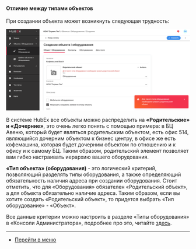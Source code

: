#### Отличие между типами объектов
При создании объекта может возникнуть следующая трудность:

![tdbot1.png](/attachments/images/FAQ/USER/TheDifferenceBetweenObjectTypes/tdbot1.png)

В системе HubEx все объекты можно распределить на **«Родительские» и «Дочерние»**, это очень легко понять с помощью примера: в БЦ Авеню, который будет являться родительским объектом, есть офис 514, являющийся дочерним объектом к бизнес центру, в офисе же есть кофемашина, которая будет дочерним объектом по отношению и к офису и к самому БЦ. Таким образом, родительский элемент позволяет вам гибко настраивать иерархию вашего оборудования.

**«Тип объекта» (оборудования)** - это логический критерий, позволяющий разделять типы оборудования, а также определяющий обязательность наличия адреса при создании оборудования. Стоит отметить, что для «Оборудования» обязателен «Родительский объект», а для объекта обязательно наличие адреса.
Таким образом, если вы хотите создать «Родительский объект», то придется выбрать «Тип оборудование» - «Объект».

Все данные критерии можно настроить в разделе «Типы оборудования» в «Консоли Администратора», подробнее про это, читайте [здесь](https://wiki.hubex.ru/docs/FAQ/RU/admin/ObjectsType.html).










___
- [Перейти в меню](http://wiki.hubex.ru)
